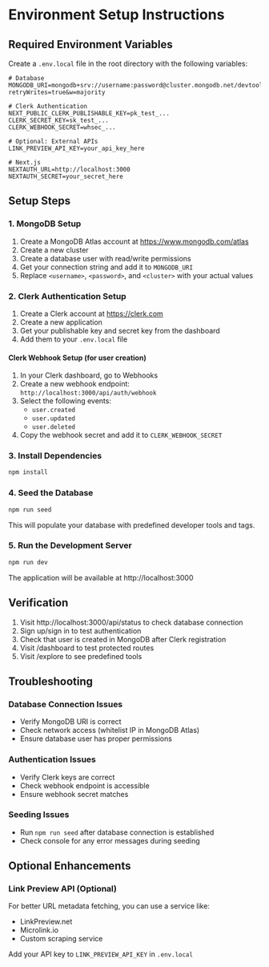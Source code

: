 # Environment Setup Instructions

## Required Environment Variables

Create a `.env.local` file in the root directory with the following variables:

```env
# Database
MONGODB_URI=mongodb+srv://username:password@cluster.mongodb.net/devtoolkit?retryWrites=true&w=majority

# Clerk Authentication
NEXT_PUBLIC_CLERK_PUBLISHABLE_KEY=pk_test_...
CLERK_SECRET_KEY=sk_test_...
CLERK_WEBHOOK_SECRET=whsec_...

# Optional: External APIs
LINK_PREVIEW_API_KEY=your_api_key_here

# Next.js
NEXTAUTH_URL=http://localhost:3000
NEXTAUTH_SECRET=your_secret_here
```

## Setup Steps

### 1. MongoDB Setup

1. Create a MongoDB Atlas account at https://www.mongodb.com/atlas
2. Create a new cluster
3. Create a database user with read/write permissions
4. Get your connection string and add it to `MONGODB_URI`
5. Replace `<username>`, `<password>`, and `<cluster>` with your actual values

### 2. Clerk Authentication Setup

1. Create a Clerk account at https://clerk.com
2. Create a new application
3. Get your publishable key and secret key from the dashboard
4. Add them to your `.env.local` file

#### Clerk Webhook Setup (for user creation)

1. In your Clerk dashboard, go to Webhooks
2. Create a new webhook endpoint: `http://localhost:3000/api/auth/webhook`
3. Select the following events:
   - `user.created`
   - `user.updated`
   - `user.deleted`
4. Copy the webhook secret and add it to `CLERK_WEBHOOK_SECRET`

### 3. Install Dependencies

```bash
npm install
```

### 4. Seed the Database

```bash
npm run seed
```

This will populate your database with predefined developer tools and tags.

### 5. Run the Development Server

```bash
npm run dev
```

The application will be available at http://localhost:3000

## Verification

1. Visit http://localhost:3000/api/status to check database connection
2. Sign up/sign in to test authentication
3. Check that user is created in MongoDB after Clerk registration
4. Visit /dashboard to test protected routes
5. Visit /explore to see predefined tools

## Troubleshooting

### Database Connection Issues
- Verify MongoDB URI is correct
- Check network access (whitelist IP in MongoDB Atlas)
- Ensure database user has proper permissions

### Authentication Issues
- Verify Clerk keys are correct
- Check webhook endpoint is accessible
- Ensure webhook secret matches

### Seeding Issues
- Run `npm run seed` after database connection is established
- Check console for any error messages during seeding

## Optional Enhancements

### Link Preview API (Optional)
For better URL metadata fetching, you can use a service like:
- LinkPreview.net
- Microlink.io
- Custom scraping service

Add your API key to `LINK_PREVIEW_API_KEY` in `.env.local`
